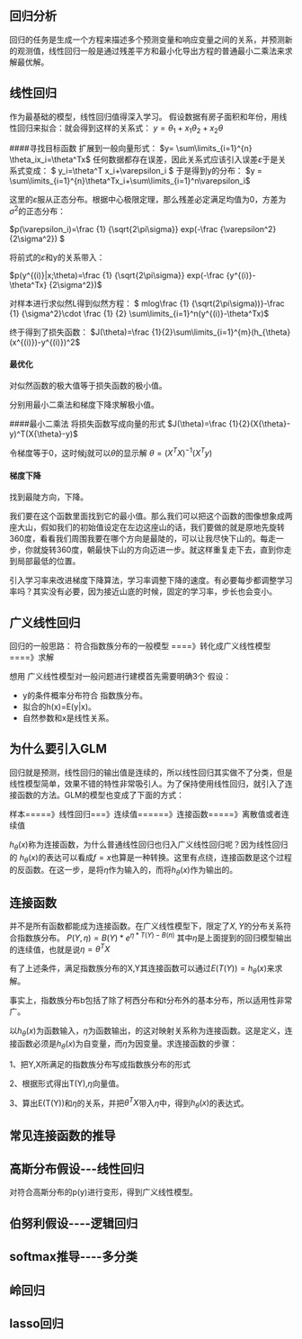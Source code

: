 ## 回归分析
回归的任务是生成一个方程来描述多个预测变量和响应变量之间的关系，并预测新的观测值，线性回归一般是通过残差平方和最小化导出方程的普通最小二乘法来求解最优解。

## 线性回归
作为最基础的模型，线性回归值得深入学习。
假设数据有房子面积和年份，用线性回归来拟合：就会得到这样的关系式：
$y=\theta_1+x_1\theta_2+x_2\theta$

####寻找目标函数
扩展到一般向量形式：
$y= \sum\limits_{i=1}^{n} \theta_ix_i=\theta^Tx$
任何数据都存在误差，因此关系式应该引入误差$\varepsilon$于是关系式变成：
$ y_i=\theta^T x_i+\varepsilon_i $
于是得到y的分布：
$y = \sum\limits_{i=1}^{n}\theta^Tx_i+\sum\limits_{i=1}^n\varepsilon_i$

这里的$\varepsilon$服从正态分布。根据中心极限定理，那么残差必定满足均值为0，方差为$\sigma^2$的正态分布：

$p(\varepsilon_i)=\frac {1}  {\sqrt{2\pi\sigma}} exp(-\frac {\varepsilon^2} {2\sigma^2}) $

将前式的$\varepsilon$和y的关系带入：

$p(y^{(i)}|x;\theta)=\frac {1} {\sqrt{2\pi\sigma}} exp(-\frac {y^{(i)}-\theta^Tx} {2\sigma^2})$

对样本进行求似然L得到似然方程：
$ mlog\frac {1} {\sqrt(2\pi\sigma))}-\frac {1} {\sigma^2}\cdot \frac {1} {2} \sum\limits_{i=1}^n(y^{(i)}-\theta^Tx)$

终于得到了损失函数：
$J(\theta)=\frac {1}{2}\sum\limits_{i=1}^{m}(h_{\theta}(x^{(i)})-y^{(i)})^2$


#### 最优化
对似然函数的极大值等于损失函数的极小值。

分别用最小二乘法和梯度下降求解极小值。

####最小二乘法
将损失函数写成向量的形式
$J(\theta)=\frac {1}{2}(X{\theta}-y)^T(X{\theta}-y)$

令梯度等于0，这时候j就可以$\theta$的显示解
$\theta=(X^TX)^{-1}(X^Ty)$

#### 梯度下降
找到最陡方向，下降。

我们要在这个函数里面找到它的最小值。那么我们可以把这个函数的图像想象成两座大山，假如我们的初始值设定在左边这座山的话，我们要做的就是原地先旋转360度，看看我们周围我要在哪个方向是最陡的，可以让我尽快下山的。每走一步，你就旋转360度，朝最快下山的方向迈进一步。就这样重复走下去，直到你走到局部最低的位置。

引入学习率来改进梯度下降算法，学习率调整下降的速度。有必要每步都调整学习率吗？其实没有必要，因为接近山底的时候，固定的学习率，步长也会变小。


## 广义线性回归
回归的一般思路：
符合指数族分布的一般模型 ====》转化成广义线性模型====》求解

想用 广义线性模型对一般问题进行建模首先需要明确3个 假设：

- y的条件概率分布符合 指数族分布。
- 拟合的h(x)=E(y|x)。
- 自然参数和x是线性关系。



## 为什么要引入GLM

回归就是预测，线性回归的输出值是连续的，所以线性回归其实做不了分类，但是线性模型简单，效果不错的特性非常吸引人。为了保持使用线性回归，就引入了连接函数的方法。GLM的模型也变成了下面的方式：

样本=====》线性回归===》连续值======》连接函数=====》离散值或者连续值

$h_\theta(x)$称为连接函数，为什么普通线性回归也归入广义线性回归呢？因为线性回归的 $h_\theta(x)$的表达可以看成$f=x$也算是一种转换。这里有点绕，连接函数是这个过程的反函数。在这一步，是将$\eta$作为输入的，而将$h_\theta(x)$作为输出的。

## 连接函数
并不是所有函数都能成为连接函数。在广义线性模型下，限定了$X,Y$的分布关系符合指数族分布。
$P(Y,\eta)=B(Y){\ast}e^{\eta{\ast}T(Y)-B(n)}$
其中$\eta$是上面提到的回归模型输出的连续值，也就是说$\eta=\theta^TX$

有了上述条件，满足指数族分布的X,Y其连接函数可以通过$E(T(Y))=h_\theta(x)$来求解。

事实上，指数族分布b包括了除了柯西分布和t分布外的基本分布，所以适用性非常广。

以$h_\theta(x)$为函数输入，$\eta$为函数输出，的这对映射关系称为连接函数。这是定义，连接函数必须是$h_{\theta}(x)$为自变量，而$\eta$为因变量。求连接函数的步骤：

1、把Y,X所满足的指数族分布写成指数族分布的形式

2、根据形式得出T(Y),$\eta$向量值。

3、算出E(T(Y))和$\eta$的关系，并把$\theta^TX$带入$\eta$中，得到$h_\theta(x)$的表达式。

## 常见连接函数的推导


## 高斯分布假设---线性回归
对符合高斯分布的p(y)进行变形，得到广义线性模型。

## 伯努利假设----逻辑回归


## softmax推导----多分类


## 岭回归

## lasso回归
